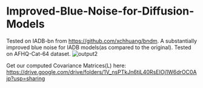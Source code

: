 # Improved-Blue-Noise-for-Diffusion-Models
Tested on IADB-bn from https://github.com/xchhuang/bndm. 
A substantially improved blue noise for IADB models(as compared to the original). Tested on AFHQ-Cat-64 dataset.
![output2](https://github.com/user-attachments/assets/ea93ae56-0d6d-4369-bcf7-4b4d9bc2724c)


Get our computed Covariance Matrices(L) here:
https://drive.google.com/drive/folders/1V_nsPTkJn6tjL40RsEIOj1W6drOC0Ajp?usp=sharing
